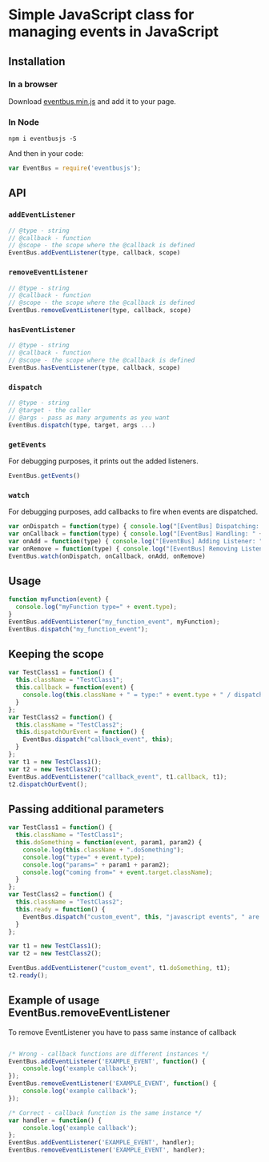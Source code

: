 # Simple JavaScript class for managing events in JavaScript

## Installation

### In a browser

Download [eventbus.min.js](https://raw.githubusercontent.com/krasimir/EventBus/master/lib/eventbus.min.js) and add it to your page.

### In Node

```
npm i eventbusjs -S
```

And then in your code:

```js
var EventBus = require('eventbusjs');
```

## API

### `addEventListener`

```js
// @type - string
// @callback - function
// @scope - the scope where the @callback is defined
EventBus.addEventListener(type, callback, scope)
```

### `removeEventListener`

```js
// @type - string
// @callback - function
// @scope - the scope where the @callback is defined
EventBus.removeEventListener(type, callback, scope)
```

### `hasEventListener`

```js
// @type - string
// @callback - function
// @scope - the scope where the @callback is defined
EventBus.hasEventListener(type, callback, scope)
```

### `dispatch`

```js
// @type - string
// @target - the caller
// @args - pass as many arguments as you want
EventBus.dispatch(type, target, args ...)
```

### `getEvents`

For debugging purposes, it prints out the added listeners.

```js
EventBus.getEvents()
```


### `watch`

For debugging purposes, add callbacks to fire when events are dispatched.

```js
var onDispatch = function(type) { console.log("[EventBus] Dispatching: " + type); };
var onCallback = function(type) { console.log("[EventBus] Handling: " + type); };
var onAdd = function(type) { console.log("[EventBus] Adding Listener: " + type); };
var onRemove = function(type) { console.log("[EventBus] Removing Listener: " + type); };
EventBus.watch(onDispatch, onCallback, onAdd, onRemove)
```

## Usage

```js
function myFunction(event) {
  console.log("myFunction type=" + event.type);
}
EventBus.addEventListener("my_function_event", myFunction);
EventBus.dispatch("my_function_event");
```

## Keeping the scope

```js
var TestClass1 = function() {
  this.className = "TestClass1";
  this.callback = function(event) {
    console.log(this.className + " = type:" + event.type + " / dispatcher:" + event.target.className);
  }
};
var TestClass2 = function() {
  this.className = "TestClass2";
  this.dispatchOurEvent = function() {
    EventBus.dispatch("callback_event", this);
  }
};
var t1 = new TestClass1();
var t2 = new TestClass2();
EventBus.addEventListener("callback_event", t1.callback, t1);
t2.dispatchOurEvent();
```

## Passing additional parameters

```js
var TestClass1 = function() {
  this.className = "TestClass1";
  this.doSomething = function(event, param1, param2) {
    console.log(this.className + ".doSomething");
    console.log("type=" + event.type);
    console.log("params=" + param1 + param2);
    console.log("coming from=" + event.target.className);
  }
};
var TestClass2 = function() {
  this.className = "TestClass2";
  this.ready = function() {
    EventBus.dispatch("custom_event", this, "javascript events", " are really useful");
  }
};

var t1 = new TestClass1();
var t2 = new TestClass2();

EventBus.addEventListener("custom_event", t1.doSomething, t1);
t2.ready();
```

## Example of usage EventBus.removeEventListener

To remove EventListener you have to pass same instance of callback
```js

/* Wrong - callback functions are different instances */
EventBus.addEventListener('EXAMPLE_EVENT', function() {
    console.log('example callback');
});
EventBus.removeEventListener('EXAMPLE_EVENT', function() {
    console.log('example callback');
});

/* Correct - callback function is the same instance */
var handler = function() {
    console.log('example callback');
};
EventBus.addEventListener('EXAMPLE_EVENT', handler);
EventBus.removeEventListener('EXAMPLE_EVENT', handler);
```
